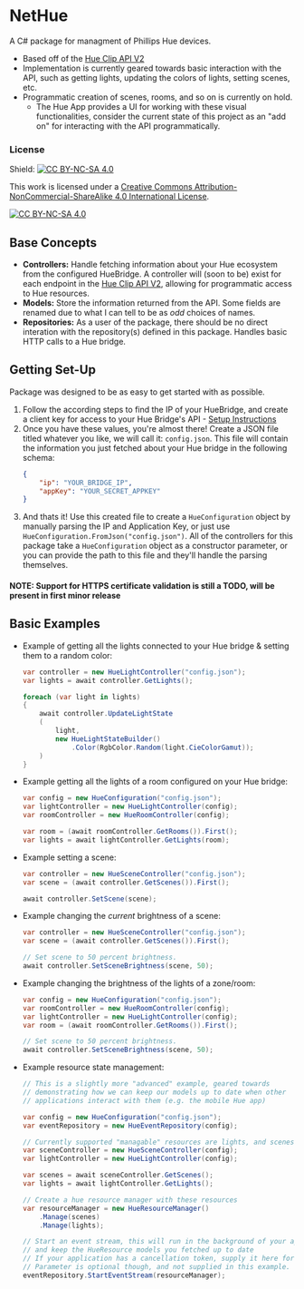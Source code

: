# NetHue
A C# package for managment of Phillips Hue devices.
- Based off of the [Hue Clip API V2](https://developers.meethue.com/develop/hue-api-v2/api-reference/#)
- Implementation is currently geared towards basic interaction with the API, such as getting lights, updating the colors of lights, setting scenes, etc.
- Programmatic creation of scenes, rooms, and so on is currently on hold.
    - The Hue App provides a UI for working with these visual functionalities, consider the current state of this project as an "add on" for interacting with the API programmatically. 

### License
Shield: [![CC BY-NC-SA 4.0][cc-by-nc-sa-shield]][cc-by-nc-sa]

This work is licensed under a
[Creative Commons Attribution-NonCommercial-ShareAlike 4.0 International License][cc-by-nc-sa].

[![CC BY-NC-SA 4.0][cc-by-nc-sa-image]][cc-by-nc-sa]

[cc-by-nc-sa]: http://creativecommons.org/licenses/by-nc-sa/4.0/
[cc-by-nc-sa-image]: https://licensebuttons.net/l/by-nc-sa/4.0/88x31.png
[cc-by-nc-sa-shield]: https://img.shields.io/badge/License-CC%20BY--NC--SA%204.0-lightgrey.svg

## Base Concepts
- **Controllers:** Handle fetching information about your Hue ecosystem from the configured HueBridge. A controller will (soon to be) exist for each endpoint in the [Hue Clip API V2](https://developers.meethue.com/develop/hue-api-v2/api-reference/#), allowing for programmatic access to Hue resources. 
- **Models:** Store the information returned from the API. Some fields are renamed due to what I can tell to be as *odd* choices of names. 
- **Repositories:** As a user of the package, there should be no direct interation with the repository(s) defined in this package. Handles basic HTTP calls to a Hue bridge. 

## Getting Set-Up
Package was designed to be as easy to get started with as possible. 
1. Follow the according steps to find the IP of your HueBridge, and create a client key for access to your Hue Bridge's API - [Setup Instructions](https://developers.meethue.com/develop/hue-api-v2/getting-started/)
2. Once you have these values, you're almost there! Create a JSON file titled whatever you like, we will call it: `config.json`. This file will contain the information you just fetched about your Hue bridge in the following schema:
    ```json
    {
        "ip": "YOUR_BRIDGE_IP",
        "appKey": "YOUR_SECRET_APPKEY"
    }
    ``` 
3. And thats it! Use this created file to create a `HueConfiguration` object by manually parsing the IP and Application Key, or just use `HueConfiguration.FromJson("config.json")`. All of the controllers for this package take a `HueConfiguration` object as a constructor parameter, or you can provide the path to this file and they'll handle the parsing themselves. 

#### NOTE: Support for HTTPS certificate validation is still a TODO, will be present in first minor release 

## Basic Examples
- Example of getting all the lights connected to your Hue bridge & setting them to a random color:
    ```csharp
    var controller = new HueLightController("config.json");
    var lights = await controller.GetLights();

    foreach (var light in lights)
    {
        await controller.UpdateLightState
        (
            light, 
            new HueLightStateBuilder()
                .Color(RgbColor.Random(light.CieColorGamut));
        )
    }
    ```

- Example getting all the lights of a room configured on your Hue bridge:
    ```csharp
    var config = new HueConfiguration("config.json");
    var lightController = new HueLightController(config);
    var roomController = new HueRoomController(config);

    var room = (await roomController.GetRooms()).First();
    var lights = await lightController.GetLights(room);
    ```

- Example setting a scene: 
    ```csharp
    var controller = new HueSceneController("config.json");
    var scene = (await controller.GetScenes()).First();

    await controller.SetScene(scene);
    ```

- Example changing the *current* brightness of a scene: 
    ```csharp
    var controller = new HueSceneController("config.json");
    var scene = (await controller.GetScenes()).First();

    // Set scene to 50 percent brightness.
    await controller.SetSceneBrightness(scene, 50);
    ```

- Example changing the brightness of the lights of a zone/room: 
    ```csharp
    var config = new HueConfiguration("config.json");
    var roomController = new HueRoomController(config);
    var lightController = new HueLightController(config);
    var room = (await roomController.GetRooms()).First();

    // Set scene to 50 percent brightness.
    await controller.SetSceneBrightness(scene, 50);
    ```

- Example resource state management:
    ```csharp
    // This is a slightly more "advanced" example, geared towards 
    // demonstrating how we can keep our models up to date when other
    // applications interact with them (e.g. the mobile Hue app)

    var config = new HueConfiguration("config.json");
    var eventRepository = new HueEventRepository(config);

    // Currently supported "managable" resources are lights, and scenes. Let's keep track of them :)
    var sceneController = new HueSceneController(config);
    var lightController = new HueLightController(config);

    var scenes = await sceneController.GetScenes();
    var lights = await lightController.GetLights();

    // Create a hue resource manager with these resources
    var resourceManager = new HueResourceManager()
        .Manage(scenes)
        .Manage(lights);
    
    // Start an event stream, this will run in the background of your application 
    // and keep the HueResource models you fetched up to date
    // If your application has a cancellation token, supply it here for a smooth shut down!
    // Parameter is optional though, and not supplied in this example. 
    eventRepository.StartEventStream(resourceManager); 
    ```

